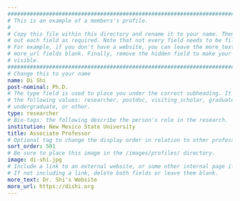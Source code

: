 ```yaml
---
################################################################################
# This is an example of a members's profile.                                   #
#                                                                              #
# Copy this file within this directory and rename it to your name. Then fill   #
# out each field as required. Note that not every field needs to be filled out.#
# For example, if you don't have a website, you can leave the more_text and    #
# more_url fields blank. Finally, remove the hidden field to make your profile #
# visible.                                                                     #
################################################################################
# Change this to your name
name: Di Shi
post-nominal: Ph.D.
# The type field is used to place you under the correct subheading. It may be of
# the following values: researcher, postdoc, visiting_scholar, graduate,
# undergraduate, or other.
type: researcher
# Bio-tags: the following describe the person's role in the research.
institution: New Mexico State University
title: Associate Professor
# Optional tag to change the display order in relation to other professors
sort_order: 501
# Be sure to place this image in the /images/profiles/ directory.
image: di-shi.jpg
# Include a link to an external website, or some other internal page if desired.
# If not including a link, delete both fields or leave them blank.
more_text: Dr. Shi's Website
more_url: https://dishi.org
---
```


